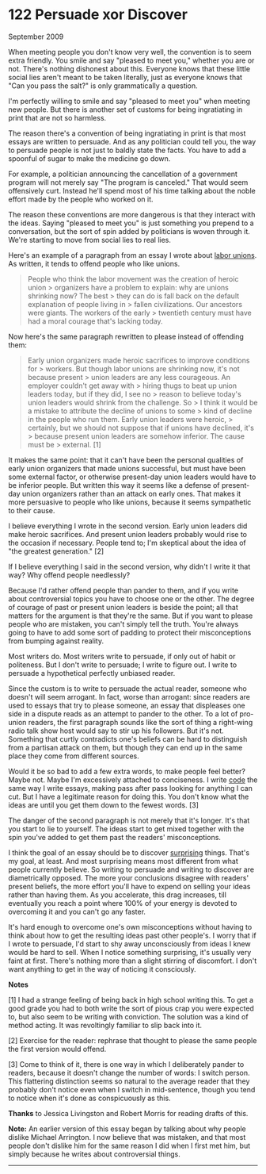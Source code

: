 # 122 Persuade xor Discover


  
 
  
 September 2009   
  
 When meeting people you don't know very well, the convention is to seem extra friendly. You smile and say "pleased to meet you," whether you are or not. There's nothing dishonest about this. Everyone knows that these little social lies aren't meant to be taken literally, just as everyone knows that "Can you pass the salt?" is only grammatically a question.   
  
 I'm perfectly willing to smile and say "pleased to meet you" when meeting new people. But there is another set of customs for being ingratiating in print that are not so harmless.   
  
 The reason there's a convention of being ingratiating in print is that most essays are written to persuade. And as any politician could tell you, the way to persuade people is not just to baldly state the facts. You have to add a spoonful of sugar to make the medicine go down.   
  
 For example, a politician announcing the cancellation of a government program will not merely say "The program is canceled." That would seem offensively curt. Instead he'll spend most of his time talking about the noble effort made by the people who worked on it.   
  
 The reason these conventions are more dangerous is that they interact with the ideas. Saying "pleased to meet you" is just something you prepend to a conversation, but the sort of spin added by politicians is woven through it. We're starting to move from social lies to real lies.   
  
 Here's an example of a paragraph from an essay I wrote about [labor unions](unions.html). As written, it tends to offend people who like unions. 

 > People who think the labor movement was the creation of heroic union > organizers have a problem to explain: why are unions shrinking now? The best > they can do is fall back on the default explanation of people living in > fallen civilizations. Our ancestors were giants. The workers of the early > twentieth century must have had a moral courage that's lacking today. 

 Now here's the same paragraph rewritten to please instead of offending them: 

 > Early union organizers made heroic sacrifices to improve conditions for > workers. But though labor unions are shrinking now, it's not because present > union leaders are any less courageous. An employer couldn't get away with > hiring thugs to beat up union leaders today, but if they did, I see no > reason to believe today's union leaders would shrink from the challenge. So > I think it would be a mistake to attribute the decline of unions to some > kind of decline in the people who run them. Early union leaders were heroic, > certainly, but we should not suppose that if unions have declined, it's > because present union leaders are somehow inferior. The cause must be > external. [1] 

 It makes the same point: that it can't have been the personal qualities of early union organizers that made unions successful, but must have been some external factor, or otherwise present-day union leaders would have to be inferior people. But written this way it seems like a defense of present-day union organizers rather than an attack on early ones. That makes it more persuasive to people who like unions, because it seems sympathetic to their cause.   
  
 I believe everything I wrote in the second version. Early union leaders did make heroic sacrifices. And present union leaders probably would rise to the occasion if necessary. People tend to; I'm skeptical about the idea of "the greatest generation." [2]   
  
 If I believe everything I said in the second version, why didn't I write it that way? Why offend people needlessly?   
  
 Because I'd rather offend people than pander to them, and if you write about controversial topics you have to choose one or the other. The degree of courage of past or present union leaders is beside the point; all that matters for the argument is that they're the same. But if you want to please people who are mistaken, you can't simply tell the truth. You're always going to have to add some sort of padding to protect their misconceptions from bumping against reality.   
  
 Most writers do. Most writers write to persuade, if only out of habit or politeness. But I don't write to persuade; I write to figure out. I write to persuade a hypothetical perfectly unbiased reader.   
  
 Since the custom is to write to persuade the actual reader, someone who doesn't will seem arrogant. In fact, worse than arrogant: since readers are used to essays that try to please someone, an essay that displeases one side in a dispute reads as an attempt to pander to the other. To a lot of pro-union readers, the first paragraph sounds like the sort of thing a right-wing radio talk show host would say to stir up his followers. But it's not. Something that curtly contradicts one's beliefs can be hard to distinguish from a partisan attack on them, but though they can end up in the same place they come from different sources.   
  
 Would it be so bad to add a few extra words, to make people feel better? Maybe not. Maybe I'm excessively attached to conciseness. I write [code](power.html) the same way I write essays, making pass after pass looking for anything I can cut. But I have a legitimate reason for doing this. You don't know what the ideas are until you get them down to the fewest words. [3]   
  
 The danger of the second paragraph is not merely that it's longer. It's that you start to lie to yourself. The ideas start to get mixed together with the spin you've added to get them past the readers' misconceptions.   
  
 I think the goal of an essay should be to discover [surprising](essay.html) things. That's my goal, at least. And most surprising means most different from what people currently believe. So writing to persuade and writing to discover are diametrically opposed. The more your conclusions disagree with readers' present beliefs, the more effort you'll have to expend on selling your ideas rather than having them. As you accelerate, this drag increases, till eventually you reach a point where 100% of your energy is devoted to overcoming it and you can't go any faster.   
  
 It's hard enough to overcome one's own misconceptions without having to think about how to get the resulting ideas past other people's. I worry that if I wrote to persuade, I'd start to shy away unconsciously from ideas I knew would be hard to sell. When I notice something surprising, it's usually very faint at first. There's nothing more than a slight stirring of discomfort. I don't want anything to get in the way of noticing it consciously.   
  
 
  
 
  
 
  
 
  
 
  
 
  
 **Notes**   
  
 [1] I had a strange feeling of being back in high school writing this. To get a good grade you had to both write the sort of pious crap you were expected to, but also seem to be writing with conviction. The solution was a kind of method acting. It was revoltingly familiar to slip back into it.   
  
 [2] Exercise for the reader: rephrase that thought to please the same people the first version would offend.   
  
 [3] Come to think of it, there is one way in which I deliberately pander to readers, because it doesn't change the number of words: I switch person. This flattering distinction seems so natural to the average reader that they probably don't notice even when I switch in mid-sentence, though you tend to notice when it's done as conspicuously as this.   
  
  **Thanks** to Jessica Livingston and Robert Morris for reading drafts of this.   
  
  **Note:** An earlier version of this essay began by talking about why people dislike Michael Arrington. I now believe that was mistaken, and that most people don't dislike him for the same reason I did when I first met him, but simply because he writes about controversial things.   
  
 
  
 
  
 
  
 

 
* * *
 

 

